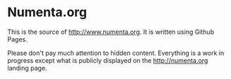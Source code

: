 Numenta.org
===========

This is the source of http://www.numenta.org. It is written using Github Pages.

Please don't pay much attention to hidden content. Everything is a work in progress except what is publicly displayed on the http://numenta.org landing page.
